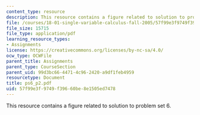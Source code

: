 ```yaml
---
content_type: resource
description: This resource contains a figure related to solution to problem set 6.
file: /courses/18-01-single-variable-calculus-fall-2005/57f99e3f9749f39660be8e1505ed7478_ps6_p2.pdf
file_size: 15715
file_type: application/pdf
learning_resource_types:
- Assignments
license: https://creativecommons.org/licenses/by-nc-sa/4.0/
ocw_type: OCWFile
parent_title: Assignments
parent_type: CourseSection
parent_uid: 99d3bc66-4471-4c96-2420-a9df1feb4959
resourcetype: Document
title: ps6_p2.pdf
uid: 57f99e3f-9749-f396-60be-8e1505ed7478
---
```

This resource contains a figure related to solution to problem set 6.